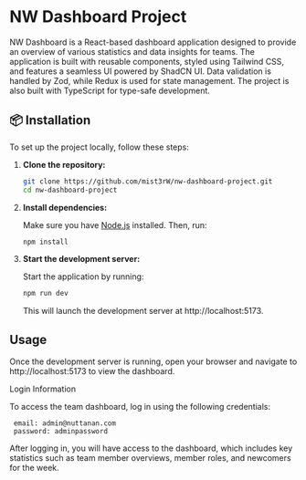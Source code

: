 # NW Dashboard Project

NW Dashboard is a React-based dashboard application designed to provide an overview of various statistics and data insights for teams. The application is built with reusable components, styled using Tailwind CSS, and features a seamless UI powered by ShadCN UI. Data validation is handled by Zod, while Redux is used for state management. The project is also built with TypeScript for type-safe development.

## 📦 Installation

To set up the project locally, follow these steps:

1. **Clone the repository:**

   ```bash
   git clone https://github.com/mist3rW/nw-dashboard-project.git
   cd nw-dashboard-project
   ```

2. **Install dependencies:**

   Make sure you have [Node.js](https://nodejs.org/) installed. Then, run:

   ```bash
   npm install
   ```

3. **Start the development server:**

   Start the application by running:

   ```bash
   npm run dev
   ```

   This will launch the development server at http://localhost:5173.

## Usage

Once the development server is running, open your browser and navigate to http://localhost:5173 to view the dashboard.

Login Information

To access the team dashboard, log in using the following credentials:

```
 email: admin@nuttanan.com
 password: adminpassword
```

After logging in, you will have access to the dashboard, which includes key statistics such as team member overviews, member roles, and newcomers for the week.
